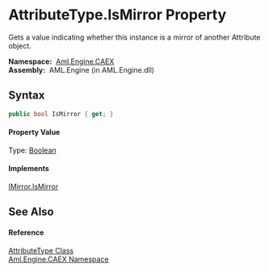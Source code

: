 AttributeType.IsMirror Property
===============================
Gets a value indicating whether this instance is a mirror of another Attribute object.

  **Namespace:**  [Aml.Engine.CAEX][1]  
  **Assembly:**  AML.Engine (in AML.Engine.dll)

Syntax
------

```csharp
public bool IsMirror { get; }
```

#### Property Value
Type: [Boolean][2]
#### Implements
[IMirror.IsMirror][3]  


See Also
--------

#### Reference
[AttributeType Class][4]  
[Aml.Engine.CAEX Namespace][1]  

[1]: ../README.md
[2]: https://docs.microsoft.com/dotnet/api/system.boolean
[3]: ../IMirror/IsMirror.md
[4]: README.md
[5]: https://www.automationml.org
[6]: ../../icons/logoShade.png